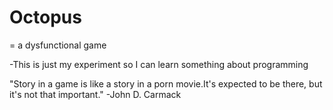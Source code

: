 # Octopus
 = a dysfunctional game

-This is just my experiment so I can learn something about programming

"Story in a game is like a story in a porn movie.It's expected to be there, but it's not that important." -John D. Carmack